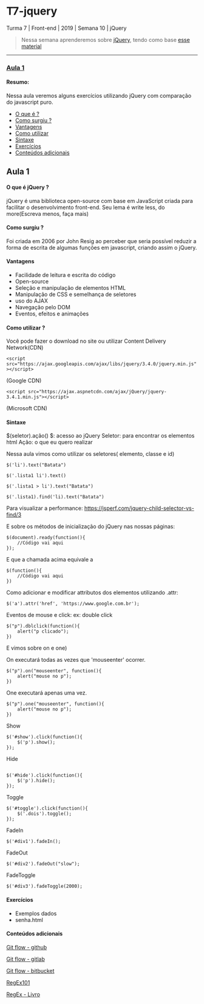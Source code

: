 # T7-jquery
Turma 7 | Front-end | 2019 | Semana 10 | jQuery

> Nessa semana aprenderemos sobre [jQuery](https://jquery.com/), tendo como base [esse material](https://github.com/reprograma/t5-jquery)

---

### [Aula 1](#aula-01)
#### Resumo: 
Nessa aula veremos alguns exercícios utilizando jQuery com comparação do javascript puro.
* [O que é ?](#o-que-é-jquery)
* [Como surgiu ?](#como-surgiu-?)
* [Vantagens](#vantagens)
* [Como utilizar](#como-utilizar-?)
* [Sintaxe](#sintaxe)
* [Exercícios](#exercícios)
* [Conteúdos adicionais](#conteúdos-adicionais)


## Aula 1

#### O que é jQuery ?
 jQuery é uma biblioteca open-source com base em JavaScript criada para facilitar o desenvolvimento front-end. Seu lema é write less, do more(Escreva menos, faça mais) 
#### Como surgiu ? 
 Foi criada em 2006 por John Resig ao perceber que seria possível reduzir a forma de escrita de algumas funções em javascript, criando assim o jQuery.
#### Vantagens
 * Facilidade de leitura e escrita do código
 * Open-source
 * Seleção e manipulação de elementos HTML
 * Manipulação de CSS e semelhança de seletores
 * uso do AJAX 
 * Navegação pelo DOM
 * Eventos, efeitos e animações
#### Como utilizar ?
 Você pode fazer o download no site ou utilizar Content Delivery Network(CDN)
 
```<script src="https://ajax.googleapis.com/ajax/libs/jquery/3.4.0/jquery.min.js"></script>```

(Google CDN)


```<script src="https://ajax.aspnetcdn.com/ajax/jQuery/jquery-3.4.1.min.js"></script>```

(Microsoft CDN)

#### Sintaxe
$(seletor).ação()
$: acesso ao jQuery
Seletor: para encontrar os elementos html
Ação: o que eu quero realizar 

Nessa aula vimos como utilizar os seletores( elemento, classe e id)

``` $('li').text("Batata") ```

``` $('.lista1 li').text() ```

``` $('.lista1 > li').text("Batata") ```

``` $('.lista1).find('li).text("Batata") ```

Para visualizar a performance:
https://jsperf.com/jquery-child-selector-vs-find/3


E sobre os métodos de inicialização do jQuery nas nossas páginas:

```     
$(document).ready(function(){
    //Código vai aqui
});
```

E que a chamada acima equivale a 
```     
$(function(){
    //Código vai aqui 
})
```

Como adicionar e modificar attributos dos elementos utilizando .attr:

``` $('a').attr('href', 'https://www.google.com.br'); ```

Eventos de mouse e click:
ex: double click
```     
$("p").dblclick(function(){
    alert("p clicado");
}) 
```
E vimos sobre on e one)

On executará todas as vezes que 'mouseenter' ocorrer.
```     
$("p").on("mouseenter", function(){
    alert("mouse no p");
})
```

One executará apenas uma vez.
```     
$("p").one("mouseenter", function(){
    alert("mouse no p");
})
```

Show
```
$('#show').click(function(){
    $('p').show();
});

```
Hide
```

$('#hide').click(function(){
    $('p').hide();
});
```

Toggle
```
$('#toggle').click(function(){
    $('.dois').toggle();
});
```
FadeIn
```
$('#div1').fadeIn();
```

FadeOut
```
$('#div2').fadeOut("slow");
```
FadeToggle
```
$('#div3').fadeToggle(2000);
```
#### Exercícios
 - Exemplos dados
 - senha.html

#### Conteúdos adicionais
[Git flow - github](https://datasift.github.io/gitflow/IntroducingGitFlow.html)

[Git flow - gitlab](https://docs.gitlab.com/ee/workflow/gitlab_flow.html)

[Git flow - bitbucket](https://br.atlassian.com/git/tutorials/comparing-workflows/gitflow-workflow)

[RegEx101](https://regex101.com/r/MrUCVz/1)

[RegEx - Livro](https://aurelio.net/regex/guia/)





